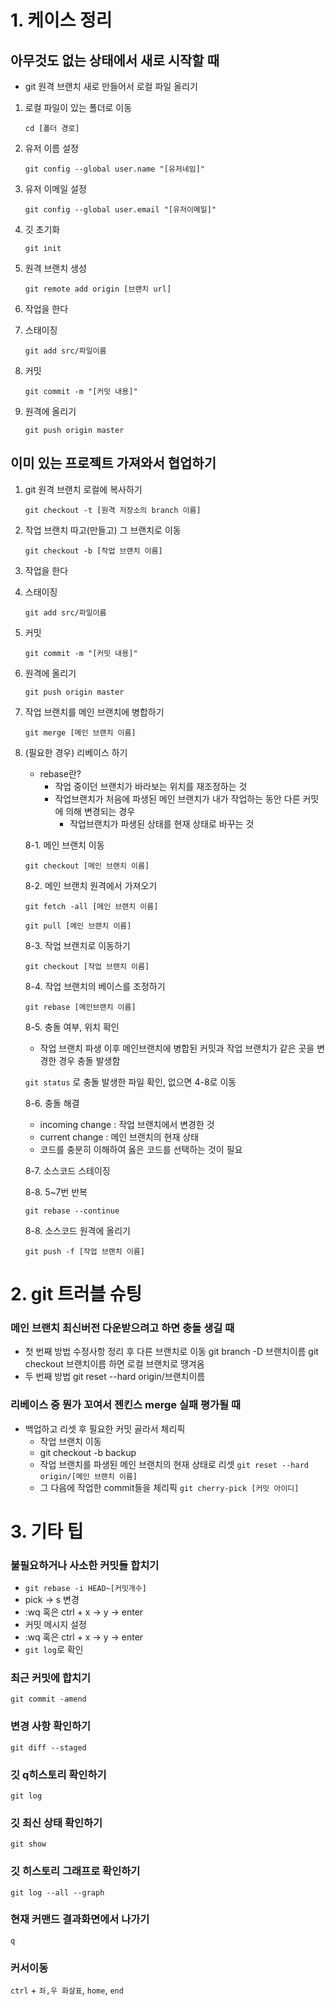 # 1. 케이스 정리

## 아무것도 없는 상태에서 새로 시작할 때

- git 원격 브랜치 새로 만들어서 로컬 파일 올리기
1. 로컬 파일이 있는 폴더로 이동
    
    `cd [폴더 경로]`
    
2. 유저 이름 설정
    
    `git config --global user.name "[유저네임]"`
    
3.  유저 이메일 설정
    
    `git config --global user.email "[유저이메일]"`
    
4.  깃 초기화
    
    `git init`
    
5. 원격 브랜치 생성
    
    `git remote add origin [브랜치 url]`
    
6. 작업을 한다
7. 스태이징
    
    `git add src/파일이름`
    
8. 커밋
    
    `git commit -m "[커밋 내용]"`
    
9. 원격에 올리기
    
    `git push origin master`
    

## 이미 있는 프로젝트 가져와서 협업하기

1. git 원격 브랜치 로컬에 복사하기
    
    `git checkout -t [원격 저장소의 branch 이름]`
    
2. 작업 브랜치 따고(만들고) 그 브랜치로 이동
    
    `git checkout -b [작업 브랜치 이름]`
    
3. 작업을 한다
4. 스태이징
    
    `git add src/파일이름`
    
5. 커밋
    
    `git commit -m "[커밋 내용]"`
    
6. 원격에 올리기
    
    `git push origin master`
    
7. 작업 브랜치를 메인 브랜치에 병합하기
    
    `git merge [메인 브랜치 이름]`
    
8. (필요한 경우) 리베이스 하기
    - rebase란?
        - 작업 중이던 브랜치가 바라보는 위치를 재조정하는 것
        - 작업브랜치가 처음에 파생된 메인 브랜치가 내가 작업하는 동안 다른 커밋에 의해 변경되는 경우
            - 작업브랜치가  파생된 상태를 현재 상태로 바꾸는 것
    
    8-1. 메인 브랜치 이동
    
    `git checkout [메인 브랜치 이름]`
    
    8-2. 메인 브랜치 원격에서 가져오기
    
    `git fetch -all [메인 브랜치 이름]`
    
    `git pull [메인 브랜치 이름]`  
    
    8-3. 작업 브랜치로 이동하기
    
    `git checkout [작업 브랜치 이름]`
    
    8-4. 작업 브랜치의 베이스를 조정하기
    
    `git rebase [메인브랜치 이름]`
    
    8-5. 충돌 여부, 위치 확인
    
    - 작업 브랜치 파생 이후 메인브랜치에 병합된 커밋과 작업 브랜치가 같은 곳을 변경한 경우 충돌 발생함
    
    `git status` 로 충돌 발생한 파일 확인, 없으면 4-8로 이동
    
    8-6. 충돌 해결
    
    - incoming change  : 작업 브랜치에서 변경한 것
    - current change : 메인 브랜치의 현재 상태
    - 코드를 충분히 이해하여 옳은 코드를 선택하는 것이 필요
    
    8-7. 소스코드 스테이징
    
    8-8. 5~7번 반복
    
    `git rebase --continue`
    
    8-8. 소스코드 원격에 올리기
    
    `git push -f [작업 브랜치 이름]`
    

# 2. git 트러블 슈팅

### 메인 브랜치 최신버전 다운받으려고 하면 충돌 생길 때

- 첫 번째 방법
수정사항 정리 후 다른 브랜치로 이동
git branch -D 브랜치이름
git checkout 브랜치이름 하면 로컬 브랜치로 땡겨옴
- 두 번째 방법
git reset --hard origin/브랜치이름

### 리베이스 중 뭔가 꼬여서 젠킨스 merge 실패 평가될 때

- 백업하고 리셋 후 필요한 커밋 골라서 체리픽
    - 작업 브랜치 이동
    - git checkout -b backup
    - 작업 브랜치를 파생된 메인 브랜치의 현재 상태로 리셋
    `git reset --hard origin/[메인 브랜치 이름]`
    - 그 다음에 작업한 commit들을 체리픽
    `git cherry-pick [커밋 아이디]`

# 3. 기타 팁

### 불필요하거나 사소한 커밋들 합치기

- `git rebase -i HEAD~[커밋개수]`
- pick -> s 변경
- :wq 혹은 ctrl + x -> y -> enter
- 커밋 메시지 설정
- :wq 혹은 ctrl + x -> y -> enter
- `git log`로 확인

### 최근 커밋에 합치기

`git commit -amend`

### 변경 사항 확인하기

`git diff --staged`

### 깃 q히스토리 확인하기

`git log`

### 깃 최신 상태 확인하기
`git show`

### 깃 히스토리 그래프로 확인하기
`git log --all --graph`

### 현재 커맨드 결과화면에서 나가기
`q`

### 커서이동
`ctrl` + `좌,우 화살표`, `home`, `end`
